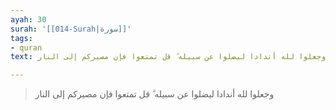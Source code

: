 ```yaml
---
ayah: 30
surah: '[[014-Surah|سورة]]'
tags:
- quran
text: وجعلوا لله أندادا ليضلوا عن سبيله ۗ قل تمتعوا فإن مصيركم إلى النار

---
```

> وجعلوا لله أندادا ليضلوا عن سبيله ۗ قل تمتعوا فإن مصيركم إلى النار

